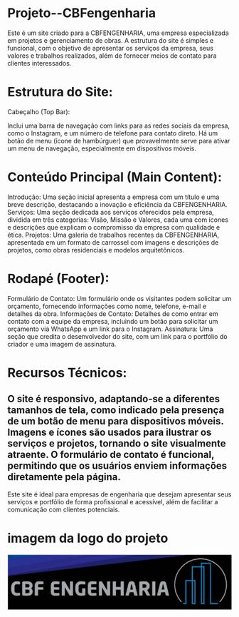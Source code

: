 # Projeto--CBFengenharia
Este é um site criado para a CBFENGENHARIA, uma empresa especializada em projetos e gerenciamento de obras. A estrutura do site é simples e funcional, com o objetivo de apresentar os serviços da empresa, seus valores e trabalhos realizados, além de fornecer meios de contato para clientes interessados.

# Estrutura do Site:
Cabeçalho (Top Bar):

Inclui uma barra de navegação com links para as redes sociais da empresa, como o Instagram, e um número de telefone para contato direto.
Há um botão de menu (ícone de hambúrguer) que provavelmente serve para ativar um menu de navegação, especialmente em dispositivos móveis.
 # Conteúdo Principal (Main Content):

Introdução:
Uma seção inicial apresenta a empresa com um título e uma breve descrição, destacando a inovação e eficiência da CBFENGENHARIA.
Serviços:
Uma seção dedicada aos serviços oferecidos pela empresa, dividida em três categorias: Visão, Missão e Valores, cada uma com ícones e descrições que explicam o compromisso da empresa com qualidade e ética.
Projetos:
Uma galeria de trabalhos recentes da CBFENGENHARIA, apresentada em um formato de carrossel com imagens e descrições de projetos, como obras residenciais e modelos arquitetônicos.
# Rodapé (Footer):

Formulário de Contato:
Um formulário onde os visitantes podem solicitar um orçamento, fornecendo informações como nome, telefone, e-mail e detalhes da obra.
Informações de Contato:
Detalhes de como entrar em contato com a equipe da empresa, incluindo um botão para solicitar um orçamento via WhatsApp e um link para o Instagram.
Assinatura:
Uma seção que credita o desenvolvedor do site, com um link para o portfólio do criador e uma imagem de assinatura.
# Recursos Técnicos:

O site é responsivo, adaptando-se a diferentes tamanhos de tela, como indicado pela presença de um botão de menu para dispositivos móveis.
Imagens e ícones são usados para ilustrar os serviços e projetos, tornando o site visualmente atraente.
O formulário de contato é funcional, permitindo que os usuários enviem informações diretamente pela página.
 ----------------------------------------------------------------
Este site é ideal para empresas de engenharia que desejam apresentar seus serviços e portfólio de forma profissional e acessível, além de facilitar a comunicação com clientes potenciais.
# imagem da logo do projeto
 <img src="logo-imagem/Logo-do-projeto.png">
